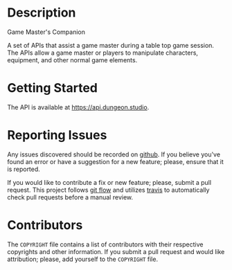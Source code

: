 # Description

Game Master's Companion

A set of APIs that assist a game master during a table top game session.  The
APIs allow a game master or players to manipulate characters, equipment, and
other normal game elements.

# Getting Started

The API is available at <https://api.dungeon.studio>.

# Reporting Issues

Any issues discovered should be recorded on [github][issues].  If you believe
you've found an error or have a suggestion for a new feature; please, ensure
that it is reported.

If you would like to contribute a fix or new feature; please, submit a pull
request.  This project follows [git flow] and utilizes [travis] to automatically
check pull requests before a manual review.

# Contributors

The `COPYRIGHT` file contains a list of contributors with their respective
copyrights and other information.  If you submit a pull request and would like
attribution; please, add yourself to the `COPYRIGHT` file.

[git flow]: http://nvie.com/posts/a-successful-gti-branching-model/
[issues]: https://github.com/alunduil/dungeon.studio/issues
[travis]: https://travis-ci.org/alunduil/dungeon.studio
